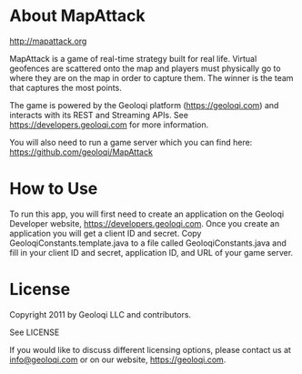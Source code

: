 
About MapAttack
===============

http://mapattack.org

MapAttack is a game of real-time strategy built for real life. Virtual geofences 
are scattered onto the map and players must physically go to where they are on the 
map in order to capture them. The winner is the team that captures the most points.

The game is powered by the Geoloqi platform (https://geoloqi.com) and interacts with
its REST and Streaming APIs. See https://developers.geoloqi.com for more information.

You will also need to run a game server which you can find here: https://github.com/geoloqi/MapAttack



How to Use
==========

To run this app, you will first need to create an application on the Geoloqi Developer
website, https://developers.geoloqi.com. Once you create an application you will get
a client ID and secret. Copy GeoloqiConstants.template.java to a file called 
GeoloqiConstants.java and fill in your client ID and secret, application ID, and URL
of your game server.


License
=======

Copyright 2011 by Geoloqi LLC and contributors.

See LICENSE

If you would like to discuss different licensing options, please contact us at info@geoloqi.com
or on our website, https://geoloqi.com.

